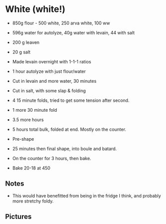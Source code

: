 # White (white!)

- 850g flour - 500 white, 250 arva white, 100 ww
- 596g water for autolyze, 40g water with levain, 44 with salt
- 200 g leaven

- 20 g salt

- Made levain overnight with 1-1-1 ratios

- 1 hour autolyze with just flour/water
- Cut in levain and more water, 30 minutes
- Cut in salt, with some slap & folding
- 4 15 minute folds, tried to get some tension after second.
- 1 more 30 minute fold
- 3.5 more hours
- 5 hours total bulk, folded at end.  Mostly on the counter.
- Pre-shape
- 25 minutes then final shape, into boule and batard.
- On the counter for 3 hours, then bake.
- Bake 20-18 at 450

## Notes
- This would have benefitted from being in the fridge I think, and probably more stretchy foldy.

## Pictures

